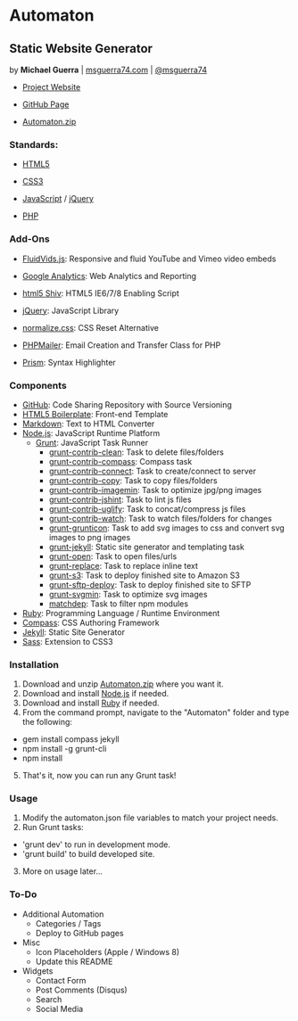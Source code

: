 Automaton
=========

Static Website Generator
------------------------

by **Michael Guerra** | [msguerra74.com][] | [@msguerra74][]

- [Project Website][]
- [GitHub Page][]
- [Automaton.zip][]

  [msguerra74.com]: http://msguerra74.com
  [@msguerra74]: http://twitter.com/msguerra74
  [Project Website]: http://msguerra74.github.io/Automaton/
  [GitHub Page]: http://github.com/msguerra74/Automaton/
  [Automaton.zip]: http://github.com/msguerra74/Automaton/zipball/master/

### Standards:

- [HTML5][]
- [CSS3][]
- [JavaScript][] / [jQuery][]
- [PHP][]

  [HTML5]: http://www.w3.org/html/wg/drafts/html/master/
  [CSS3]: http://www.w3.org/Style/CSS/current-work.en.html
  [JavaScript]: http://developer.mozilla.org/en-US/docs/Web/JavaScript/
  [jQuery]: http://jquery.com
  [PHP]: http://php.net

### Add-Ons

- [FluidVids.js][]: Responsive and fluid YouTube and Vimeo video embeds
- [Google Analytics][]: Web Analytics and Reporting
- [html5 Shiv][]: HTML5 IE6/7/8 Enabling Script
- [jQuery][]: JavaScript Library
- [normalize.css][]: CSS Reset Alternative
- [PHPMailer][]: Email Creation and Transfer Class for PHP
- [Prism][]: Syntax Highlighter

  [FluidVids.js]: http://github.com/toddmotto/fluidvids/
  [Google Analytics]: http://google.com/analytics/
  [html5 Shiv]: http://github.com/aFarkas/html5shiv/
  [jQuery]: http://jquery.com
  [normalize.css]: http://github.com/necolas/normalize.css/tree/v1/
  [PHPMailer]: http://github.com/Synchro/PHPMailer/
  [Prism]: http://prismjs.com

### Components

- [GitHub][]: Code Sharing Repository with Source Versioning
- [HTML5 Boilerplate][]: Front-end Template
- [Markdown][]: Text to HTML Converter
- [Node.js][]: JavaScript Runtime Platform
    - [Grunt][]: JavaScript Task Runner
      - [grunt-contrib-clean][]: Task to delete files/folders
      - [grunt-contrib-compass][]: Compass task
      - [grunt-contrib-connect][]: Task to create/connect to server
      - [grunt-contrib-copy][]: Task to copy files/folders
      - [grunt-contrib-imagemin][]: Task to optimize jpg/png images
      - [grunt-contrib-jshint][]: Task to lint js files
      - [grunt-contrib-uglify][]: Task to concat/compress js files
      - [grunt-contrib-watch][]: Task to watch files/folders for changes
      - [grunt-grunticon][]: Task to add svg images to css and convert svg images to png images
      - [grunt-jekyll][]: Static site generator and templating task
      - [grunt-open][]: Task to open files/urls
      - [grunt-replace][]: Task to replace inline text
      - [grunt-s3][]: Task to deploy finished site to Amazon S3
      - [grunt-sftp-deploy][]: Task to deploy finished site to SFTP
      - [grunt-svgmin][]: Task to optimize svg images
      - [matchdep][]: Task to filter npm modules
- [Ruby][]: Programming Language / Runtime Environment
 - [Compass][]: CSS Authoring Framework
 - [Jekyll][]: Static Site Generator
 - [Sass][]: Extension to CSS3

  [GitHub]: http://github.com/msguerra74/
  [HTML5 Boilerplate]: http://github.com/h5bp/html5-boilerplate/
  [Markdown]: http://daringfireball.net/projects/markdown/
  [Node.js]: http://nodejs.org
  [Grunt]: http://gruntjs.com
  [grunt-contrib-clean]: http://npmjs.org/package/grunt-contrib-clean/
  [grunt-contrib-compass]: http://npmjs.org/package/grunt-contrib-compass/
  [grunt-contrib-connect]: http://npmjs.org/package/grunt-contrib-connect/
  [grunt-contrib-copy]: http://npmjs.org/package/grunt-contrib-copy/
  [grunt-contrib-imagemin]: http://npmjs.org/package/grunt-contrib-imagemin/
  [grunt-contrib-jshint]: http://npmjs.org/package/grunt-contrib-jshint/
  [grunt-contrib-uglify]: http://npmjs.org/package/grunt-contrib-uglify/
  [grunt-grunticon]: http://npmjs.org/package/grunt-grunticon/
  [grunt-contrib-watch]: http://npmjs.org/package/grunt-contrib-watch/
  [grunt-jekyll]: http://npmjs.org/package/grunt-jekyll/
  [grunt-open]: http://npmjs.org/package/grunt-open/
  [grunt-replace]: http://npmjs.org/package/grunt-replace/
  [grunt-s3]: http://npmjs.org/package/grunt-s3/
  [grunt-sftp-deploy]: http://npmjs.org/package/grunt-sftp-deploy/
  [grunt-svgmin]: http://npmjs.org/package/grunt-svgmin/
  [matchdep]: http://npmjs.org/package/matchdep/
  [Ruby]: http://ruby-lang.org/en/
  [Compass]: http://compass-style.org
  [Jekyll]: http://jekyllrb.com
  [Sass]: http://sass-lang.com

### Installation

1. Download and unzip [Automaton.zip][] where you want it.
2. Download and install [Node.js][] if needed.
3. Download and install [Ruby][] if needed.
4. From the command prompt, navigate to the "Automaton" folder and type the following:
 - gem install compass jekyll
 - npm install -g grunt-cli
 - npm install
5. That's it, now you can run any Grunt task!

  [Automaton.zip]: http://github.com/msguerra74/Automaton/zipball/master/
  [Node.js]: http://nodejs.org
  [Ruby]: http://ruby-lang.org/en/

### Usage

1. Modify the automaton.json file variables to match your project needs.
2. Run Grunt tasks:
 - 'grunt dev' to run in development mode.
 - 'grunt build' to build developed site.
3. More on usage later...

### To-Do

- Additional Automation
  - Categories / Tags
  - Deploy to GitHub pages
- Misc
  - Icon Placeholders (Apple / Windows 8)
  - Update this README
- Widgets
  - Contact Form
  - Post Comments (Disqus)
  - Search
  - Social Media